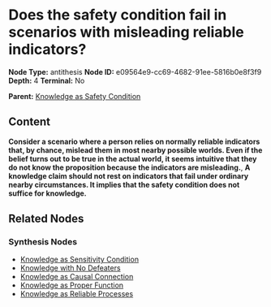 # Does the safety condition fail in scenarios with misleading reliable indicators?

**Node Type:** antithesis
**Node ID:** e09564e9-cc69-4682-91ee-5816b0e8f3f9
**Depth:** 4
**Terminal:** No

**Parent:** [Knowledge as Safety Condition](knowledge-as-safety-condition-synthesis-3633121c-c6e5-4232-8f43-2d5bf09ffab9.md)

## Content

**Consider a scenario where a person relies on normally reliable indicators that, by chance, mislead them in most nearby possible worlds. Even if the belief turns out to be true in the actual world, it seems intuitive that they do not know the proposition because the indicators are misleading.**, **A knowledge claim should not rest on indicators that fail under ordinary nearby circumstances. It implies that the safety condition does not suffice for knowledge.**

## Related Nodes

### Synthesis Nodes

- [Knowledge as Sensitivity Condition](knowledge-as-sensitivity-condition-synthesis-3587c9fd-40e5-4780-95e0-0ec0db5e8941.md)
- [Knowledge with No Defeaters](knowledge-with-no-defeaters-synthesis-5ab6ef1a-2e3d-4e8e-8d04-7f6b2c107ae5.md)
- [Knowledge as Causal Connection](knowledge-as-causal-connection-synthesis-96b39a1d-0b81-4878-9123-16b21e5685cd.md)
- [Knowledge as Proper Function](knowledge-as-proper-function-synthesis-568bb537-569f-401e-9176-ddfe5a408e52.md)
- [Knowledge as Reliable Processes](knowledge-as-reliable-processes-synthesis-02cea343-345f-41e7-afa3-c1ea9da5934f.md)
